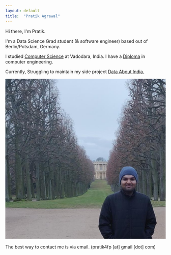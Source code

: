 ```yaml
---
layout: default
title:  "Pratik Agrawal"
---
```



Hi there, I'm Pratik.
  
I'm a Data Science Grad student (& software engineer) based out of Berlin/Potsdam, Germany. 

I studied [Computer Science](http://www.msubaroda.ac.in) at Vadodara, India. I have a [Diploma](http://www.nirmauni.ac.in) in computer engineering.

Currently, Struggling to maintain my side project [Data About India.](http://dataaboutindia.wordpress.com/)

![me](images/pa.jfif)



The best way to contact me is via email. (pratik4fp [at] gmail [dot] com) 




